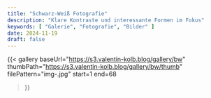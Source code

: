 ```yaml
---
title: "Schwarz-Weiß Fotografie"
description: "Klare Kontraste und interessante Formen im Fokus"
keywords: [ "Galerie", "Fotografie", "Bilder" ]
date: 2024-11-19
draft: false
---
```



{{< gallery
    baseUrl="https://s3.valentin-kolb.blog/gallery/bw"
    thumbPath="https://s3.valentin-kolb.blog/gallery/bw/thumb"
    filePattern="img-<num>.jpg"
    start=1
    end=68
>}}